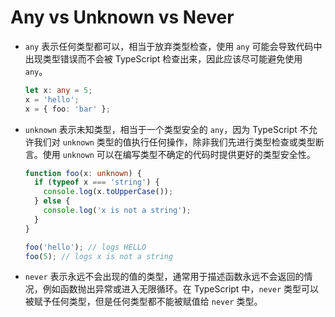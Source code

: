 # Any vs Unknown vs Never

- `any` 表示任何类型都可以，相当于放弃类型检查，使用 `any` 可能会导致代码中出现类型错误而不会被 TypeScript 检查出来，因此应该尽可能避免使用 `any`。

  ```typescript
  let x: any = 5;
  x = 'hello';
  x = { foo: 'bar' };
  ```

- `unknown` 表示未知类型，相当于一个类型安全的 `any`，因为 TypeScript 不允许我们对 `unknown` 类型的值执行任何操作，除非我们先进行类型检查或类型断言。使用 `unknown` 可以在编写类型不确定的代码时提供更好的类型安全性。

  ```typescript
  function foo(x: unknown) {
    if (typeof x === 'string') {
      console.log(x.toUpperCase());
    } else {
      console.log('x is not a string');
    }
  }

  foo('hello'); // logs HELLO
  foo(5); // logs x is not a string
  ```

- `never` 表示永远不会出现的值的类型，通常用于描述函数永远不会返回的情况，例如函数抛出异常或进入无限循环。在 TypeScript 中，`never` 类型可以被赋予任何类型，但是任何类型都不能被赋值给 `never` 类型。

